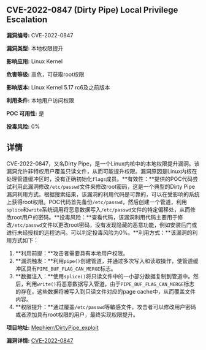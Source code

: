 ## CVE-2022-0847 (Dirty Pipe) Local Privilege Escalation

**漏洞编号:** CVE-2022-0847

**漏洞类型:** 本地权限提升

**影响应用:** Linux Kernel

**危害等级:** 高危，可获取root权限

**影响版本:** Linux Kernel 5.17 rc6及之前版本

**利用条件:** 本地用户访问权限

**POC 可用性:** 是

**投毒风险:** 0%

## 详情

CVE-2022-0847，又名Dirty Pipe，是一个Linux内核中的本地权限提升漏洞。该漏洞允许非特权用户覆盖只读文件，从而可能提升权限。漏洞原因是Linux内核在处理管道缓冲区时，没有正确初始化`flags`成员。**有效性：**提供的POC代码尝试利用此漏洞修改`/etc/passwd`文件来修改root密码，这是一个典型的Dirty Pipe漏洞利用方式。根据搜索结果，该漏洞的利用代码是可靠的，可以在受影响的系统上获得root权限。POC代码首先备份`/etc/passwd`，然后创建一个管道，利用`splice`和`write`系统调用将恶意数据写入`/etc/passwd`文件的特定偏移处，从而修改root用户的密码。**投毒风险：**查看代码，该漏洞利用代码主要用于修改`/etc/passwd`文件以更改root密码，没有发现隐藏的恶意功能，例如安装后门或进行未经授权的远程访问。可以判定投毒风险为0%。**利用方式：**该漏洞的利用方式如下：
1.  **利用前提：**攻击者需要具有本地用户权限。
2.  **漏洞触发：**利用`pipe()`创建管道，并通过多次写入和读取操作，使管道缓冲区具有`PIPE_BUF_FLAG_CAN_MERGE`标志。
3.  **数据注入：**使用`splice()`将只读文件中的一小部分数据复制到管道中。然后，利用`write()`将恶意数据写入管道，由于`PIPE_BUF_FLAG_CAN_MERGE`标志的存在，这些数据将被写入到只读文件对应的page cache中，从而覆盖文件内容。
4.  **权限提升：**通过覆盖`/etc/passwd`等敏感文件，攻击者可以修改用户密码或者添加具有root权限的用户，最终实现权限提升。

**项目地址:** [Mephierr/DirtyPipe_exploit](https://github.com/Mephierr/DirtyPipe_exploit)

**漏洞详情:** [CVE-2022-0847](https://nvd.nist.gov/vuln/detail/CVE-2022-0847)